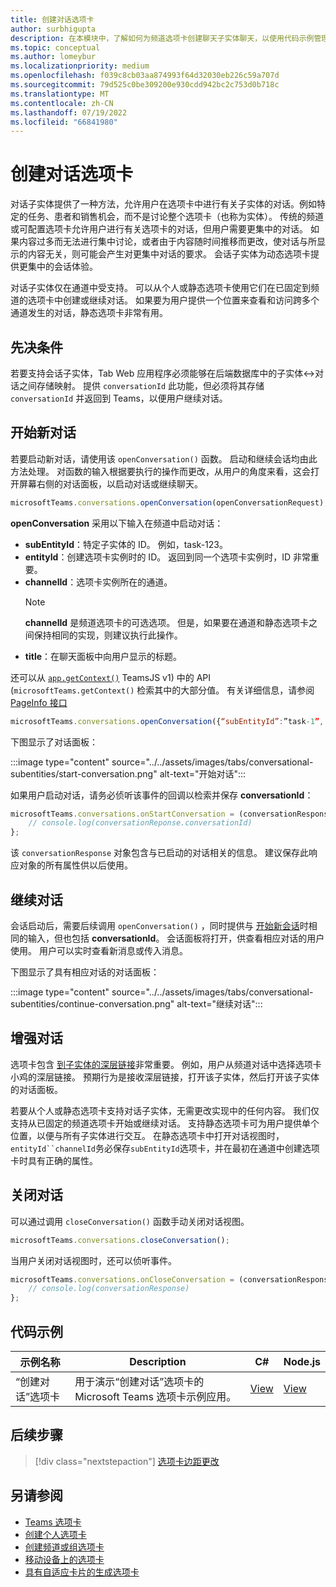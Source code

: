 ```yaml
---
title: 创建对话选项卡
author: surbhigupta
description: 在本模块中，了解如何为频道选项卡创建聊天子实体聊天，以使用代码示例管理对话
ms.topic: conceptual
ms.author: lomeybur
ms.localizationpriority: medium
ms.openlocfilehash: f039c8cb03aa874993f64d32030eb226c59a707d
ms.sourcegitcommit: 79d525c0be309200e930cdd942bc2c753d0b718c
ms.translationtype: MT
ms.contentlocale: zh-CN
ms.lasthandoff: 07/19/2022
ms.locfileid: "66841980"
---
```

# <a name="create-conversational-tabs"></a>创建对话选项卡

对话子实体提供了一种方法，允许用户在选项卡中进行有关子实体的对话。例如特定的任务、患者和销售机会，而不是讨论整个选项卡（也称为实体）。 传统的频道或可配置选项卡允许用户进行有关选项卡的对话，但用户需要更集中的对话。 如果内容过多而无法进行集中讨论，或者由于内容随时间推移而更改，使对话与所显示的内容无关，则可能会产生对更集中对话的要求。 会话子实体为动态选项卡提供更集中的会话体验。

对话子实体仅在通道中受支持。 可以从个人或静态选项卡使用它们在已固定到频道的选项卡中创建或继续对话。 如果要为用户提供一个位置来查看和访问跨多个通道发生的对话，静态选项卡非常有用。

## <a name="prerequisites"></a>先决条件

若要支持会话子实体，Tab Web 应用程序必须能够在后端数据库中的子实体↔对话之间存储映射。 提供 `conversationId` 此功能，但必须将其存储 `conversationId` 并返回到 Teams，以便用户继续对话。

## <a name="start-a-new-conversation"></a>开始新对话

若要启动新对话，请使用该 `openConversation()` 函数。 启动和继续会话均由此方法处理。 对函数的输入根据要执行的操作而更改，从用户的角度来看，这会打开屏幕右侧的对话面板，以启动对话或继续聊天。

``` javascript
microsoftTeams.conversations.openConversation(openConversationRequest);
```

**openConversation** 采用以下输入在频道中启动对话：

* **subEntityId**：特定子实体的 ID。 例如，task-123。
* **entityId**：创建选项卡实例时的 ID。 返回到同一个选项卡实例时，ID 非常重要。
* **channelId**：选项卡实例所在的通道。
   > [!NOTE]
   > **channelId** 是频道选项卡的可选选项。 但是，如果要在通道和静态选项卡之间保持相同的实现，则建议执行此操作。
* **title**：在聊天面板中向用户显示的标题。

还可以从 [`app.getContext()`](/javascript/api/@microsoft/teams-js/app?view=msteams-client-js-latest#@microsoft-teams-js-app-getcontext&preserve-view=true) TeamsJS v1) 中的 API (`microsoftTeams.getContext()` 检索其中的大部分值。 有关详细信息，请参阅 [PageInfo 接口](/javascript/api/@microsoft/teams-js/app?view=msteams-client-js-latest#@microsoft-teams-js-app-pageinfo&preserve-view=true)

```javascript
microsoftTeams.conversations.openConversation({“subEntityId”:”task-1”, “entityId”: “tabInstanceId-1”, “channelId”: ”19:baa6e71f65b948d189bf5c892baa8e5a@thread.skype”, “title”: "Task Title”});
```

下图显示了对话面板：

:::image type="content" source="../../assets/images/tabs/conversational-subentities/start-conversation.png" alt-text="开始对话":::

如果用户启动对话，请务必侦听该事件的回调以检索并保存 **conversationId**：

```javascript
microsoftTeams.conversations.onStartConversation = (conversationResponse) => {
    // console.log(conversationReponse.conversationId)
};
```

该 `conversationResponse` 对象包含与已启动的对话相关的信息。 建议保存此响应对象的所有属性供以后使用。

## <a name="continue-a-conversation"></a>继续对话

会话启动后，需要后续调用 `openConversation()` ，同时提供与 [开始新会话](#start-a-new-conversation)时相同的输入，但也包括 **conversationId**。 会话面板将打开，供查看相应对话的用户使用。 用户可以实时查看新消息或传入消息。

下图显示了具有相应对话的对话面板：

:::image type="content" source="../../assets/images/tabs/conversational-subentities/continue-conversation.png" alt-text="继续对话":::

## <a name="enhance-a-conversation"></a>增强对话

选项卡包含 [到子实体的深层链接](~/concepts/build-and-test/deep-links.md)非常重要。 例如，用户从频道对话中选择选项卡小鸡的深层链接。 预期行为是接收深层链接，打开该子实体，然后打开该子实体的对话面板。

若要从个人或静态选项卡支持对话子实体，无需更改实现中的任何内容。 我们仅支持从已固定的频道选项卡开始或继续对话。 支持静态选项卡可为用户提供单个位置，以便与所有子实体进行交互。 在静态选项卡中打开对话视图时，`entityId``channelId`务必保存`subEntityId`选项卡，并在最初在通道中创建选项卡时具有正确的属性。

## <a name="close-a-conversation"></a>关闭对话

可以通过调用 `closeConversation()` 函数手动关闭对话视图。

```javascript
microsoftTeams.conversations.closeConversation();
```

当用户关闭对话视图时，还可以侦听事件。

```javascript
microsoftTeams.conversations.onCloseConversation = (conversationResponse) => {
    // console.log(conversationResponse)
};
```

## <a name="code-sample"></a>代码示例

| 示例名称 | Description | C# |Node.js|
|-------------|-------------|------|----|
|“创建对话”选项卡| 用于演示“创建对话”选项卡的 Microsoft Teams 选项卡示例应用。 | [View](https://github.com/OfficeDev/Microsoft-Teams-Samples/tree/main/samples/tab-conversations/csharp) |  [View](https://github.com/OfficeDev/Microsoft-Teams-Samples/tree/main/samples/tab-conversations/nodejs) |

## <a name="next-step"></a>后续步骤

> [!div class="nextstepaction"]
> [选项卡边距更改](~/resources/removing-tab-margins.md)

## <a name="see-also"></a>另请参阅

* [Teams 选项卡](~/tabs/what-are-tabs.md)
* [创建个人选项卡](~/tabs/how-to/create-personal-tab.md)
* [创建频道或组选项卡](~/tabs/how-to/create-channel-group-tab.md)
* [移动设备上的选项卡](~/tabs/design/tabs-mobile.md)
* [具有自适应卡片的生成选项卡](~/tabs/how-to/build-adaptive-card-tabs.md)
